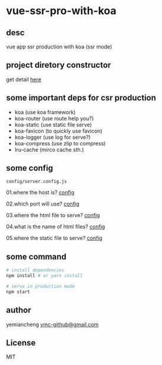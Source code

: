 # vue-ssr-pro-with-koa

## desc

vue app ssr production with koa  (ssr mode)

## project diretory constructor

get detail [here](./note/dir-construtor.md)

## some important deps for csr production

- koa (use koa framework)
- koa-router (use route help you?)
- koa-static (use static file serve)
- koa-favicon (to quickly use favicon)
- koa-logger (use log for serve?)
- koa-compress (use zlip to compress)
- lru-cache (mirco cache sth.)

## some config

`config/server.config.js`

01.where the host is? [config](./config/server.config.js#L6)

02.which port will use?  [config](./config/server.config.js#L8)

03.where the html file to serve?  [config](./config/server.config.js#L10)

04.what is the name of html files?   [config](./config/server.config.js#12)

05.where the static file to serve?   [config](./config/server.config.js#14)

## some command

``` bash
# install dependencies
npm install # or yarn install

# serve in production mode
npm start
```

## author

yemiancheng <ymc-github@gmail.com>

## License
MIT
